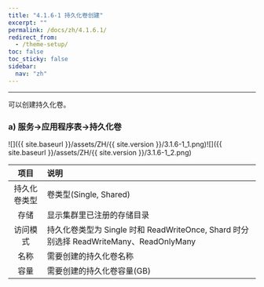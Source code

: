 ```yaml
---
title: "4.1.6-1 持久化卷创建"
excerpt: ""
permalink: /docs/zh/4.1.6.1/
redirect_from:
  - /theme-setup/
toc: false
toc_sticky: false
sidebar:
  nav: "zh"
---
```


---
可以创建持久化卷。

### a\) 服务→应用程序表→持久化卷
![]({{ site.baseurl }}/assets/ZH/{{ site.version }}/3.1.6-1_1.png)![]({{ site.baseurl }}/assets/ZH/{{ site.version }}/3.1.6-1_2.png)

| **项目** | **说明** |
| :---: | :--- |
| 持久化卷类型 | 卷类型(Single, Shared) |
| 存储 | 显示集群里已注册的存储目录 |
| 访问模式 | 持久化卷类型为 Single 时和 ReadWriteOnce, Shard 时分别选择 ReadWriteMany、ReadOnlyMany |
| 名称 | 需要创建的持久化卷名称 |
| 容量 | 需要创建的持久化卷容量(GB) |
